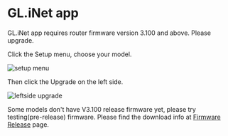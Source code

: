 # GL.iNet app

GL.iNet app requires router firmware version 3.100 and above. Please upgrade.

Click the Setup menu, choose your model.

![setup menu](https://static.gl-inet.com/docs/en/3/troubleshooting/use_glinet_app/setup_menu.png)

Then click the Upgrade on the left side.

![leftside upgrade](https://static.gl-inet.com/docs/en/3/troubleshooting/use_glinet_app/leftside-upgrade.png)

Some models don't have V3.100 release firmware yet, please try testing(pre-release) firmware. Please find the download info at [Firmware Release](/release_notes/) page.
